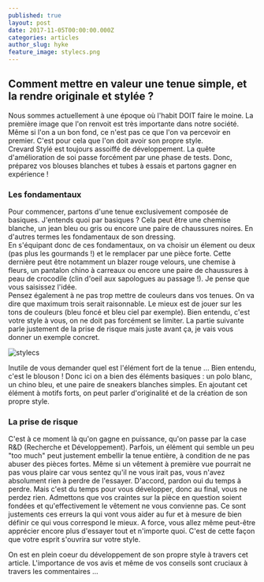 ```yaml
---
published: true
layout: post
date: 2017-11-05T00:00:00.000Z
categories: articles
author_slug: hyke
feature_image: stylecs.png
---
```

## Comment mettre en valeur une tenue simple, et la rendre originale et stylée ?

Nous sommes actuellement à une époque où l'habit DOIT faire le moine. La première image que l'on renvoit est très importante dans notre société. Même si l'on a un bon fond, ce n'est pas ce que l'on va percevoir en premier. C'est pour cela que l'on doit avoir son propre style.  
Crevard Stylé est toujours assoiffé de développement. La quête d'amélioration de soi passe forcément par une phase de tests. Donc, préparez vos blouses blanches et tubes à essais et partons gagner en expérience !

### Les fondamentaux

Pour commencer, partons d'une tenue exclusivement composée de basiques. J'entends quoi par basiques ? Cela peut être une chemise blanche, un jean bleu ou gris ou encore une paire de chaussures noires. En d'autres termes les fondamentaux de son dressing.  
En s'équipant donc de ces fondamentaux, on va choisir un élement ou deux (pas plus les gourmands !) et le remplacer par une pièce forte. Cette dernière peut être notamment un blazer rouge velours, une chemise à fleurs, un pantalon chino à carreaux ou encore une paire de chaussures à peau de crocodile (clin d'oeil aux sapologues au passage !). Je pense que vous saisissez l'idée.  
Pensez également à ne pas trop mettre de couleurs dans vos tenues. On va dire que maximum trois serait raisonnable. Le mieux est de jouer sur les tons de couleurs (bleu foncé et bleu ciel par exemple). Bien entendu, c'est votre style à vous, on ne doit pas forcément se limiter. La partie suivante parle justement de la prise de risque mais juste avant ça, je vais vous donner un exemple concret.

![stylecs]({{site.url}}/{{site.baseurl}}img/stylecs.jpg)

Inutile de vous demander quel est l'élément fort de la tenue ... Bien entendu, c'est le blouson ! Donc ici on a bien des éléments basiques : un polo blanc, un chino bleu, et une paire de sneakers blanches simples. En ajoutant cet élément à motifs forts, on peut parler d'originalité et de la création de son propre style.

### La prise de risque

C'est à ce moment là qu'on gagne en puissance, qu'on passe par la case R&D (Recherche et Développement). Parfois, un élément qui semble un peu "too much" peut justement embellir la tenue entière, à condition de ne pas abuser des pièces fortes. Même si un vêtement à première vue pourrait ne pas vous plaire car vous sentez qu'il ne vous irait pas, vous n'avez absolument rien à perdre de l'essayer. D'accord, pardon oui du temps à perdre. Mais c'est du temps pour vous développer, donc au final, vous ne perdez rien. Admettons que vos craintes sur la pièce en question soient fondées et qu'effectivement le vêtement ne vous convienne pas. Ce sont justements ces erreurs la qui vont vous aider au fur et à mesure de bien définir ce qui vous correspond le mieux. A force, vous allez même peut-être apprécier encore plus d'essayer tout et n'importe quoi. C'est de cette façon que votre esprit s'ouvrira sur votre style.

On est en plein coeur du développement de son propre style à travers cet article. L'importance de vos avis et même de vos conseils sont cruciaux à travers les commentaires ...

